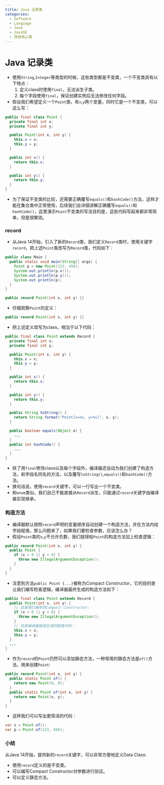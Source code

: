 ```yaml
---
title: Java 记录类
categories:
  - Software
  - Language
  - Java
  - JavaSE
  - 其他核心类
---
```

# Java 记录类

- 使用`String`,`Integer`等类型的时候，这些类型都是不变类，一个不变类具有以下特点：
  1. 定义class时使用`final`，无法派生子类。
  2. 每个字段使用`final`，保证创建实例后无法修改任何字段。
- 假设我们希望定义一个`Point`类，有`x`,`y`两个变量，同时它是一个不变类，可以这么写：

```java
public final class Point {
  private final int x;
  private final int y;

  public Point(int x, int y) {
    this.x = x;
    this.y = y;
  }

  public int x() {
    return this.x;
  }

  public int y() {
    return this.y;
  }
}
```

- 为了保证不变类的比较，还需要正确覆写`equals()`和`hashCode()`方法，这样才能在集合类中正常使用，后续我们会详细讲解正确覆写`equals()`和`hashCode()`，这里演示`Point`不变类的写法目的是，这些代码写起来都非常简单，但是很繁琐。

### record

- 从Java 14开始，引入了新的`Record`类，我们定义`Record`类时，使用关键字`record`，把上述`Point`类改写为`Record`类，代码如下：

```java
public class Main {
  public static void main(String[] args) {
    Point p = new Point(123, 456);
    System.out.println(p.x());
    System.out.println(p.y());
    System.out.println(p);
  }
}

public record Point(int x, int y) {}
```

- 仔细观察`Point`的定义：

```java
public record Point(int x, int y) {}
```

- 把上述定义改写为class，相当于以下代码：

```java
public final class Point extends Record {
  private final int x;
  private final int y;

  public Point(int x, int y) {
    this.x = x;
    this.y = y;
  }

  public int x() {
    return this.x;
  }

  public int y() {
    return this.y;
  }

  public String toString() {
    return String.format("Point[x=%s, y=%s]", x, y);
  }

  public boolean equals(Object o) {
    ...
  }
  public int hashCode() {
    ...
  }
}
```

- 除了用`final`修饰class以及每个字段外，编译器还自动为我们创建了构造方法，和字段名同名的方法，以及覆写`toString()`,`equals()`和`hashCode()`方法。
- 换句话说，使用`record`关键字，可以一行写出一个不变类。
- 和`enum`类似，我们自己不能直接从`Record`派生，只能通过`record`关键字由编译器实现继承。

### 构造方法

- 编译器默认按照`record`声明的变量顺序自动创建一个构造方法，并在方法内给字段赋值，那么问题来了，如果我们要检查参数，应该怎么办？
- 假设`Point`类的`x`,`y`不允许负数，我们就得给`Point`的构造方法加上检查逻辑：

```java
public record Point(int x, int y) {
  public Point {
    if (x < 0 || y < 0) {
      throw new IllegalArgumentException();
    }
  }
}
```

- 注意到方法`public Point {...}`被称为Compact Constructor，它的目的是让我们编写检查逻辑，编译器最终生成的构造方法如下：

```java
public final class Point extends Record {
  public Point(int x, int y) {
    // 这是我们编写的Compact Constructor:
    if (x < 0 || y < 0) {
      throw new IllegalArgumentException();
    }
    // 这是编译器继续生成的赋值代码：
    this.x = x;
    this.y = y;
  }
  ...
}
```

- 作为`record`的`Point`仍然可以添加静态方法，一种常用的静态方法是`of()`方法，用来创建`Point`:

```java
public record Point(int x, int y) {
  public static Point of() {
    return new Point(0, 0);
  }
  public static Point of(int x, int y) {
    return new Point(x, y);
  }
}
```

- 这样我们可以写出更简洁的代码：

```java
var z = Point.of();
var p = Point.of(123, 456);
```

### 小结

从Java 14开始，提供新的`record`关键字，可以非常方便地定义Data Class:

- 使用`record`定义的是不变类。
- 可以编写Compact Constructor对参数进行验证。
- 可以定义静态方法。